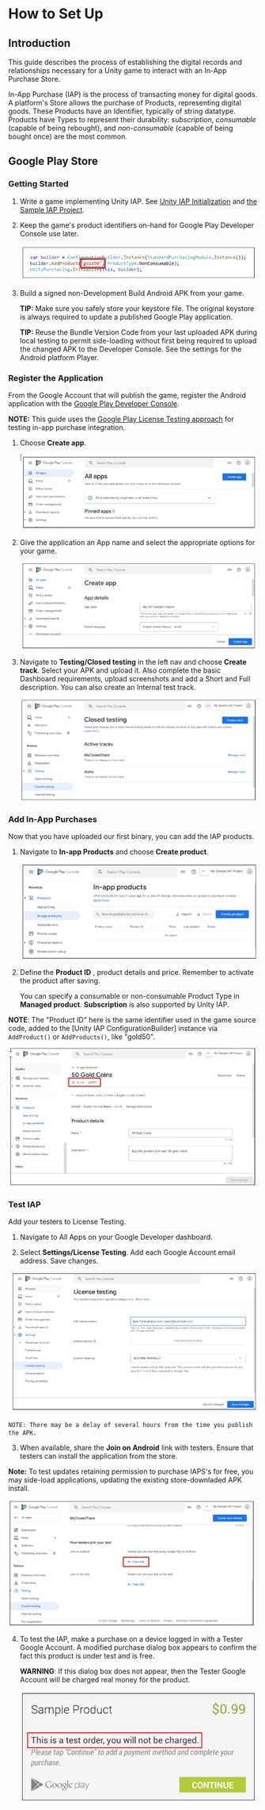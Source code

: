 # How to Set Up

## Introduction

This guide describes the process of establishing the digital records and relationships necessary for a Unity game to interact with an In-App Purchase Store. 

In-App Purchase (IAP) is the process of transacting money for digital goods. A platform's Store allows the purchase of Products, representing digital goods. These Products have an Identifier, typically of string datatype. Products have Types to represent their durability: _subscription_, _consumable_ (capable of being rebought), and _non-consumable_ (capable of being bought once) are the most common. 

## Google Play Store

### Getting Started

1. Write a game implementing Unity IAP. See [Unity IAP Initialization](../../SetupIAP/Overview.md) and [the Sample IAP Project](https://forum.unity.com/threads/sample-iap-project.529555/).

2. Keep the game's product identifiers on-hand for Google Play Developer Console use later. 

    ![gold50](images/IAPGoogleImage0.png)

3. Build a signed non-Development Build Android APK from your game. 

    **TIP:** Make sure you safely store your keystore file. The original keystore is always required to update a published Google Play application. 

    **TIP:** Reuse the Bundle Version Code from your last uploaded APK during local testing to permit side-loading without first being required to upload the changed APK to the Developer Console. See the settings for the Android platform Player.

### Register the Application

From the Google Account that will publish the game, register the Android application with the [Google Play Developer Console](https://play.google.com/apps/publish).

**NOTE:** This guide uses the [Google Play License Testing approach](http://developer.android.com/google/play/billing/billing_testing.html) for testing in-app purchase integration. 

1. Choose __Create app__.

    ![All apps](images/IAPGoogleImage1.png)

2. Give the application an App name and select the appropriate options for your game. 

    ![Create app](images/IAPGoogleImage2.png)

3. Navigate to __Testing/Closed testing__ in the left nav and choose __Create track__. Select your APK and upload it. Also complete the basic Dashboard requirements, upload screenshots and add a Short and Full description. You can also create an Internal test track.

    ![Closed testing](images/IAPGoogleImage3.png)

### Add In-App Purchases

Now that you have uploaded our first binary, you can add the IAP products.

1. Navigate to __In-app Products__ and choose __Create product__.

    ![In-app products](images/IAPGoogleImage4.png)

2. Define the __Product ID__ , product details and price. Remember to activate the product after saving. 

    You can specify a consumable or non-consumable Product Type in __Managed product__. __Subscription__ is also supported by Unity IAP.

**NOTE**: The "Product ID" here is the same identifier used in the game source code, added to the [Unity IAP ConfigurationBuilder] instance via `AddProduct()` or `AddProducts()`, like "gold50". 

![50goldcoins](images/IAPGoogleImage5.png)

### Test IAP

Add your testers to License Testing. 

1. Navigate to All Apps on your Google Developer dashboard. 

2. Select __Settings/License Testing__. Add each Google Account email address. Save changes. 

  ![License testing](images/IAPGoogleImage6.png)

    NOTE: There may be a delay of several hours from the time you publish the APK. 
    
3. When available, share the __Join on Android__ link with testers. Ensure that testers can install the application from the store.

__Note:__ To test updates retaining permission to purchase IAPS's for free, you may side-load applications, updating the existing store-downladed APK install.

![My closed Track](images/IAPGoogleImage7.png)


4. To test the IAP, make a purchase on a device logged in with a Tester Google Account. A modified purchase dialog box appears to confirm the fact this product is under test and is free.

    **WARNING**: If this dialog box does not appear, then the Tester Google Account will be charged real money for the product.
  
    ![](images/IAPGoogleImage8.png)
